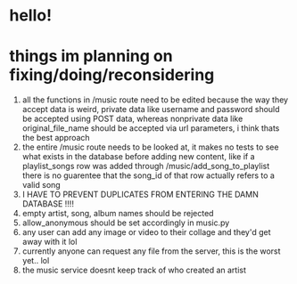 # hello!

# things im planning on fixing/doing/reconsidering
1. all the functions in /music route need to be edited because the way they accept data is weird, private data like username and password should be accepted using POST data, whereas nonprivate data like original_file_name should be accepted via url parameters, i think thats the best approach
2. the entire /music route needs to be looked at, it makes no tests to see what exists in the database before adding new content, like if a playlist_songs row was added through /music/add_song_to_playlist there is no guarentee that the song_id of that row actually refers to a valid song
3. I HAVE TO PREVENT DUPLICATES FROM ENTERING THE DAMN DATABASE !!!!
4. empty artist, song, album names should be rejected
5. allow_anonymous should be set accordingly in music.py
6. any user can add any image or video to their collage and they'd get away with it lol
7. currently anyone can request any file from the server, this is the worst yet.. lol
8. the music service doesnt keep track of who created an artist
